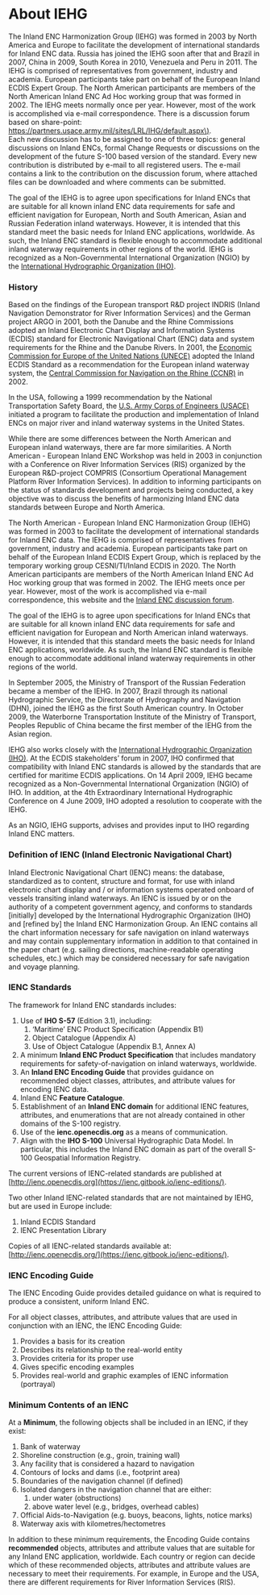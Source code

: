 # About IEHG

The Inland ENC Harmonization Group \(IEHG\) was formed in 2003 by North America and Europe to facilitate the development of international standards for Inland ENC data. Russia has joined the IEHG soon after that and Brazil in 2007, China in 2009, South Korea in 2010, Venezuela and Peru in 2011. The IEHG is comprised of representatives from government, industry and academia. European participants take part on behalf of the European Inland ECDIS Expert Group. The North American participants are members of the North American Inland ENC Ad Hoc working group that was formed in 2002. The IEHG meets normally once per year. However, most of the work is accomplished via e-mail correspondence. There is a discussion forum based on share-point: [https://partners.usace.army.mil/sites/LRL/IHG/default.aspx\)](https://partners.usace.army.mil/sites/LRL/IHG/default.aspx%29).   
Each new discussion has to be assigned to one of three topics: general discussions on Inland ENCs, formal Change Requests or discussions on the development of the future S-100 based version of the standard. Every new contribution is distributed by e-mail to all registered users. The e-mail contains a link to the contribution on the discussion forum, where attached files can be downloaded and where comments can be submitted.

The goal of the IEHG is to agree upon specifications for Inland ENCs that are suitable for all known inland ENC data requirements for safe and efficient navigation for European, North and South American, Asian and Russian Federation inland waterways. However, it is intended that this standard meet the basic needs for Inland ENC applications, worldwide. As such, the Inland ENC standard is flexible enough to accommodate additional inland waterway requirements in other regions of the world. IEHG is recognized as a Non-Governmental International Organization \(NGIO\) by the [International Hydrographic Organization \(IHO\)](http://iho.int/srv1/index.php?lang=en).

### History

Based on the findings of the European transport R&D project INDRIS \(Inland Navigation Demonstrator for River Information Services\) and the German project ARGO in 2001, both the Danube and the Rhine Commissions adopted an Inland Electronic Chart Display and Information Systems \(ECDIS\) standard for Electronic Navigational Chart \(ENC\) data and system requirements for the Rhine and the Danube Rivers. In 2001, the [Economic Commission for Europe of the United Nations \(UNECE\)](http://www.unece.org/info/ece-homepage.html) adopted the Inland ECDIS Standard as a recommendation for the European inland waterway system, the [Central Commission for Navigation on the Rhine \(CCNR\)](https://www.ccr-zkr.org/10000000-en.html) in 2002.

In the USA, following a 1999 recommendation by the National Transportation Safety Board, the [U.S. Army Corps of Engineers \(USACE\)](https://www.usace.army.mil/) initiated a program to facilitate the production and implementation of Inland ENCs on major river and inland waterway systems in the United States.

While there are some differences between the North American and European inland waterways, there are far more similarities. A North American - European Inland ENC Workshop was held in 2003 in conjunction with a Conference on River Information Services \(RIS\) organized by the European R&D-project COMPRIS \(Consortium Operational Management Platform River Information Services\). In addition to informing participants on the status of standards development and projects being conducted, a key objective was to discuss the benefits of harmonizing Inland ENC data standards between Europe and North America.

The North American - European Inland ENC Harmonization Group \(IEHG\) was formed in 2003 to facilitate the development of international standards for Inland ENC data. The IEHG is comprised of representatives from government, industry and academia. European participants take part on behalf of the European Inland ECDIS Expert Group, which is replaced by the temporary working group CESNI/TI/Inland ECDIS in 2020. The North American participants are members of the North American Inland ENC Ad Hoc working group that was formed in 2002. The IEHG meets once per year. However, most of the work is accomplished via e-mail correspondence, this website and the [Inland ENC discussion forum](https://partners.usace.army.mil/sites/LRL/IHG/default.aspx).

The goal of the IEHG is to agree upon specifications for Inland ENCs that are suitable for all known inland ENC data requirements for safe and efficient navigation for European and North American inland waterways. However, it is intended that this standard meets the basic needs for Inland ENC applications, worldwide. As such, the Inland ENC standard is flexible enough to accommodate additional inland waterway requirements in other regions of the world.

In September 2005, the Ministry of Transport of the Russian Federation became a member of the IEHG. In 2007, Brazil through its national Hydrographic Service, the Directorate of Hydrography and Navigation \(DHN\), joined the IEHG as the first South American country. In October 2009, the Waterborne Transportation Institute of the Ministry of Transport, Peoples Republic of China became the first member of the IEHG from the Asian region.

IEHG also works closely with the [International Hydrographic Organization \(IHO\)](http://iho.int/srv1/index.php?lang=en). At the ECDIS stakeholders’ forum in 2007, IHO confirmed that compatibility with Inland ENC standards is allowed by the standards that are certified for maritime ECDIS applications. On 14 April 2009, IEHG became recognized as a Non-Governmental International Organization \(NGIO\) of IHO. In addition, at the 4th Extraordinary International Hydrographic Conference on 4 June 2009, IHO adopted a resolution to cooperate with the IEHG.

As an NGIO, IEHG supports, advises and provides input to IHO regarding Inland ENC matters. 

### **Definition of IENC \(Inland Electronic Navigational Chart\)**

Inland Electronic Navigational Chart \(IENC\) means: the database, standardized as to content, structure and format, for use with inland electronic chart display and / or information systems operated onboard of vessels transiting inland waterways. An IENC is issued by or on the authority of a competent government agency, and conforms to standards \[initially\] developed by the International Hydrographic Organization \(IHO\) and \[refined by\] the Inland ENC Harmonization Group. An IENC contains all the chart information necessary for safe navigation on inland waterways and may contain supplementary information in addition to that contained in the paper chart \(e.g. sailing directions, machine-readable operating schedules, etc.\) which may be considered necessary for safe navigation and voyage planning.

### **IENC Standards**

The framework for Inland ENC standards includes:

1. Use of **IHO S-57** \(Edition 3.1\), including:
   1. ‘Maritime’ ENC Product Specification \(Appendix B1\)
   2. Object Catalogue \(Appendix A\)
   3. Use of Object Catalogue \(Appendix B.1, Annex A\)
2. A minimum **Inland ENC Product Specification** that includes mandatory requirements for safety-of-navigation on inland waterways, worldwide.
3. An **Inland ENC Encoding Guide** that provides guidance on recommended object classes, attributes, and attribute values for encoding IENC data.
4. Inland ENC **Feature Catalogue**.
5. Establishment of an **Inland ENC domain** for additional IENC features, attributes, and enumerations that are not already contained in other domains of the S-100 registry.
6. Use of the **ienc.openecdis.org** as a means of communication.
7. Align with the **IHO S-100** Universal Hydrographic Data Model. In particular, this includes the Inland ENC domain as part of the overall S-100 Geospatial Information Registry.

The current versions of IENC-related standards are published at [http://ienc.openecdis.org](https://ienc.gitbook.io/ienc-editions/).

Two other Inland IENC-related standards that are not maintained by IEHG, but are used in Europe include:

1. Inland ECDIS Standard
2. IENC Presentation Library

Copies of all IENC-related standards available at: [http://ienc.openecdis.org/](https://ienc.gitbook.io/ienc-editions/).

### **IENC Encoding Guide**

The IENC Encoding Guide provides detailed guidance on what is required to produce a consistent, uniform Inland ENC.

For all object classes, attributes, and attribute values that are used in conjunction with an IENC, the IENC Encoding Guide:

1. Provides a basis for its creation
2. Describes its relationship to the real-world entity
3. Provides criteria for its proper use
4. Gives specific encoding examples
5. Provides real-world and graphic examples of IENC information \(portrayal\)

### Minimum Contents of an IENC

At a **Minimum**, the following objects shall be included in an IENC, if they exist:

1. Bank of waterway
2. Shoreline construction \(e.g., groin, training wall\)
3. Any facility that is considered a hazard to navigation
4. Contours of locks and dams \(i.e., footprint area\)
5. Boundaries of the navigation channel \(if defined\)
6. Isolated dangers in the navigation channel that are either:
   1. under water \(obstructions\)
   2. above water level \(e.g., bridges, overhead cables\)
7. Official Aids-to-Navigation \(e.g. buoys, beacons, lights, notice marks\)
8. Waterway axis with kilometres/hectometres

In addition to these minimum requirements, the Encoding Guide contains **recommended** objects, attributes and attribute values that are suitable for any Inland ENC application, worldwide. Each country or region can decide which of these recommended objects, attributes and attribute values are necessary to meet their requirements. For example, in Europe and the USA, there are different requirements for River Information Services \(RIS\).

